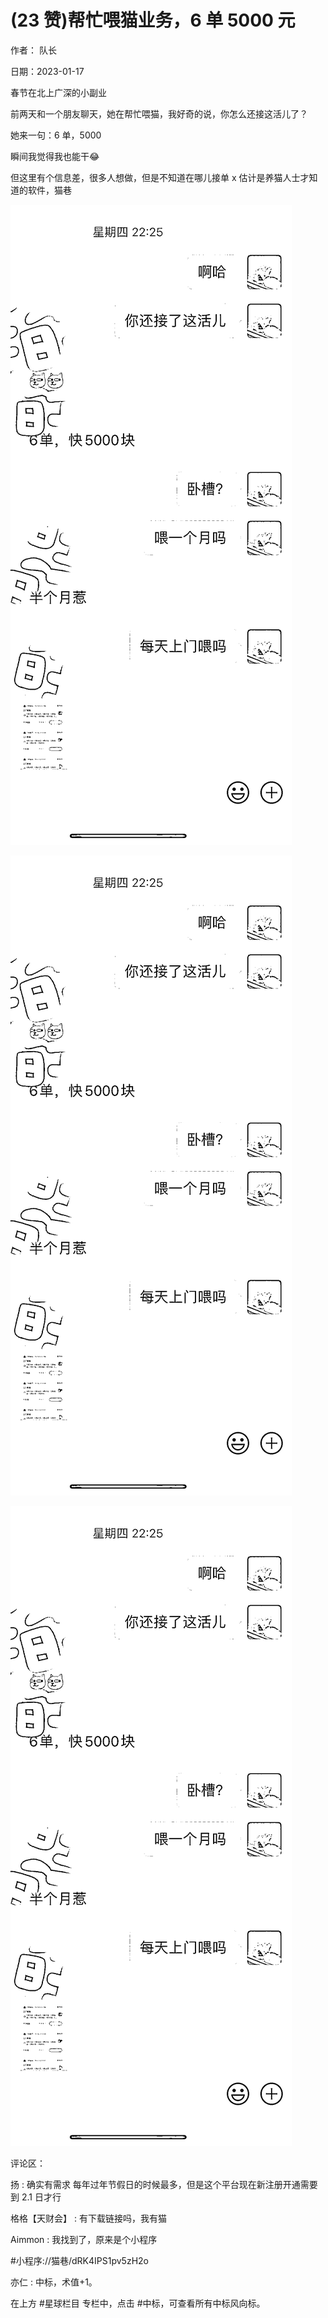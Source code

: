 
# (23 赞)帮忙喂猫业务，6 单 5000 元

作者：  队长

日期：2023-01-17

春节在北上广深的小副业

前两天和一个朋友聊天，她在帮忙喂猫，我好奇的说，你怎么还接这活儿了？

她来一句：6 单，5000

瞬间我觉得我也能干😂

但这里有个信息差，很多人想做，但是不知道在哪儿接单 x 估计是养猫人士才知道的软件，猫巷

![](img/chongwu_2100.png)

 

 

![](img/chongwu_2105.png)

 

 

![](img/chongwu_2110.png)

评论区：

扬 : 确实有需求  每年过年节假日的时候最多，但是这个平台现在新注册开通需要到 2.1 日才行

格格【天财会】 : 有下载链接吗，我有猫

Aimmon : 我找到了，原来是个小程序

#小程序://猫巷/dRK4IPS1pv5zH2o

亦仁 : 中标，术值+1。

在上方 #星球栏目  专栏中，点击 #中标，可查看所有中标风向标。
